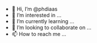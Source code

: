 - 👋 Hi, I’m @phdiaas
- 👀 I’m interested in ...
- 🌱 I’m currently learning ...
- 💞️ I’m looking to collaborate on ...
- 📫 How to reach me ...

<!---
phdiaas/phdiaas is a ✨ special ✨ repository because its `README.md` (this file) appears on your GitHub profile.
You can click the Preview link to take a look at your changes.
--->
